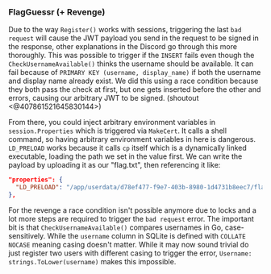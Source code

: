 ### FlagGuessr (+ Revenge)
Due to the way `Register()` works with sessions, triggering the last `bad request` will cause the JWT payload you send in the request to be signed in the response, other explanations in the Discord go through this more thoroughly. This was possible to trigger if the `INSERT` fails even though the `CheckUsernameAvailable()` thinks the username should be available. It can fail because of `PRIMARY KEY (username, display_name)` if both the username and display name already exist. We did this using a race condition because they both pass the check at first, but one gets inserted before the other and errors, causing our arbitrary JWT to be signed. (shoutout <@407861521645830144>)

From there, you could inject arbitrary environment variables in `session.Properties` which is triggered via `MakeCert`. It calls a shell command, so having arbitrary environment variables in here is dangerous. `LD_PRELOAD` works because it calls `cp` itself which is a dynamically linked executable, loading the path we set in the value first. We can write the payload by uploading it as our "flag.txt", then referencing it like:
```json
"properties": {
  "LD_PRELOAD": "/app/userdata/d78ef477-f9e7-403b-8980-1d4731b8eec7/flag.txt"
},
```
For the revenge a race condition isn't possible anymore due to locks and a lot more steps are required to trigger the `bad request` error. The important bit is that `CheckUsernameAvailable()` compares usernames in Go, case-sensitively. While the `username` column in SQLite is defined with `COLLATE NOCASE` meaning casing doesn't matter. While it may now sound trivial do just register two users with different casing to trigger the error, `Username: strings.ToLower(username)` makes this impossible.
